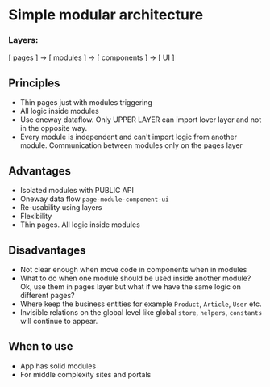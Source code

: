 # Simple modular architecture

### Layers:

[ pages ] -> [ modules ] -> [ components ] -> [ UI ]

## Principles
- Thin pages just with modules triggering
- All logic inside modules
- Use oneway dataflow. Only UPPER LAYER can import lover layer and not in the opposite way.
- Every module is independent and can't import logic from another module. Communication between modules only on the pages layer 

## Advantages

- Isolated modules with PUBLIC API
- Oneway data flow `page-module-component-ui`
- Re-usability using layers
- Flexibility
- Thin pages. All logic inside modules

## Disadvantages

- Not clear enough when move code in components when in modules
- What to do when one module should be used inside another module? Ok, use them in pages layer but what if we have the same logic on different pages?
- Where keep the business entities for example `Product`, `Article`, `User` etc.
- Invisible relations on the global level like global `store`, `helpers`, `constants` will continue to appear.

## When to use

- App has solid modules
- For middle complexity sites and portals